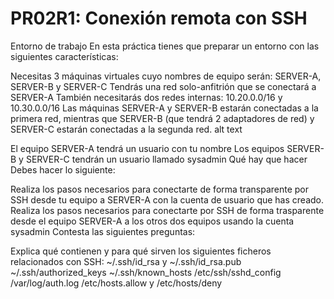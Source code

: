 # PR02R1: Conexión remota con SSH
Entorno de trabajo
En esta práctica tienes que preparar un entorno con las siguientes características:

Necesitas 3 máquinas virtuales cuyo nombres de equipo serán: SERVER-A, SERVER-B y SERVER-C
Tendrás una red solo-anfitrión que se conectará a SERVER-A
También necesitarás dos redes internas: 10.20.0.0/16 y 10.30.0.0/16
Las máquinas SERVER-A y SERVER-B estarán conectadas a la primera red, mientras que SERVER-B (que tendrá 2 adaptadores de red) y SERVER-C estarán conectadas a la segunda red.
alt text

El equipo SERVER-A tendrá un usuario con tu nombre
Los equipos SERVER-B y SERVER-C tendrán un usuario llamado sysadmin
Qué hay que hacer
Debes hacer lo siguiente:

Realiza los pasos necesarios para conectarte de forma transparente por SSH desde tu equipo a SERVER-A con la cuenta de usuario que has creado.
Realiza los pasos necesarios para conectarte por SSH de forma trasparente desde el equipo SERVER-A a los otros dos equipos usando la cuenta sysadmin
Contesta las siguientes preguntas:

Explica qué contienen y para qué sirven los siguientes ficheros relacionados con SSH:
~/.ssh/id_rsa y ~/.ssh/id_rsa.pub
~/.ssh/authorized_keys
~/.ssh/known_hosts
/etc/ssh/sshd_config
/var/log/auth.log
/etc/hosts.allow y /etc/hosts/deny
